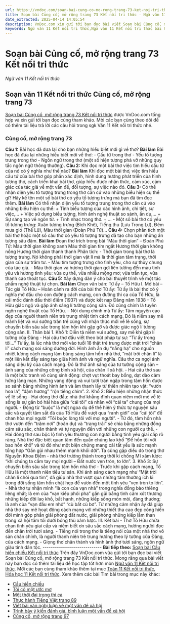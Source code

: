 ```yaml
---
url: https://vndoc.com/soan-bai-cung-co-mo-rong-trang-73-ket-noi-tri-thuc-297945
title: Soạn bài Củng cố, mở rộng trang 73 Kết nối tri thức - Ngữ văn 11 Kết nối tri thức - VnDoc.com
date_extracted: 2025-04-14 14:05:54
description: VnDoc.com xin gửi tới bạn đọc bài viết Soạn bài Củng cố, mở rộng trang 73 Kết nối tri thức. Mời các bạn cùng tham khảo để có thêm tài liệu Soạn văn 11 Kết nối tri thức.
keywords: Ngữ văn 11 Kết nối tri thức,Ngữ văn 11 Kết nối tri thức bài Củng cố mở rộng trang 73,Soạn văn 11 Kết nối tri thức,văn 11 kết nối tri thức,soạn văn 11 kết nối tri thức với cuộc sống,ngữ văn 11 kết nối,Soạn bài Củng cố mở rộng trang 73 Kết nối tri thức,Soạn bài Củng cố mở rộng trang 73,Củng cố mở rộng trang 73,Soạn văn Củng cố mở rộng trang 73
---
```


# Soạn bài Củng cố, mở rộng trang 73 Kết nối tri thức
 _Ngữ văn 11 Kết nối tri thức_
## Soạn văn 11 Kết nối tri thức Củng cố, mở rộng trang 73
[Soạn bài Củng cố, mở rộng trang 73 Kết nối tri thức](<https://vndoc.com/soan-bai-cung-co-mo-rong-trang-73-ket-noi-tri-thuc-297945>) được VnDoc.com tổng hợp và xin gửi tới bạn đọc cùng tham khảo. Mời các bạn cùng theo dõi để có thêm tài liệu trả lời các câu hỏi trong sgk Văn 11 Kết nối tri thức nhé.
### Củng cố, mở rộng trang 73
**Câu 1:** Bài học đã đưa lại cho bạn những hiểu biết mới gì về thơ?
**Bài làm**
Bài học đã đưa lại những hiểu biết mới về thơ:
\- Cấu tứ trong thơ
\- Yếu tố tượng trưng trong thơ
\- Ngôn ngữ trong thơ \(một số hiện tượng phá vỡ những quy tắc ngôn ngữ thông thường\).
**Câu 2:** Khi đọc một bài thơ việc tìm hiểu cấu tứ của nó có ý nghĩa như thế nào?
**Bài làm**
Khi đọc một bài thơ, việc tìm hiểu cấu tứ của bài thơ góp phần xác định, hình dung hướng phát triển của hình tượng thơ, cách triển khai bài thơ, giúp hiểu được nhận thức, cảm xúc, cảm giác của tác giả về một vấn đề, đối tượng, sự việc nào đó.
**Câu 3:** Có thể nhận diện yếu tố tượng trưng trong thơ căn cứ vào những biểu hiện cụ thể gì? Hãy kể tên một số bài thơ có yếu tố tượng trưng mà bạn đã tìm đọc thêm.
**Bài làm**
Có thể nhận diện yếu tố tượng trưng trong thơ căn cứ vào những biểu hiện cụ thể:
\+ Tính biểu tượng của các hình ảnh, chi tiết, sự việc,…
\+ Việc sử dụng biểu tượng, hình ảnh nghệ thuật so sánh, ẩn dụ,…
\+ Sự sáng tạo về ngôn từ.
\+ Tính nhạc trong thơ.
\+ …
\- Một số bài thơ có yếu tố tượng trưng: Xuân tượng trưng \(Bích Khê\), Tiếng thu \(Lưu Trọng Lư\), Đêm mưa gió \(Thế Lữ\), Màu thời gian \(Đoàn Phú Tứ\)...
**Câu 4:** Chọn phân tích một bài thơ hoặc một số câu thơ có yếu tố tượng trưng đã tạo cho bạn những ấn tượng sâu đậm.
**Bài làm**
Đoạn thơ trích trong bài “Màu thời gian” – Đoàn Phú Tứ:
Màu thời gian không xanh
Màu thời gian tím ngắt
Hương thời gian không nồng
Hương thời gian thanh thanh
Phân tích:
\- Thời gian trong bài thơ là tượng trưng. Nó không phải thời gian vật lí mà là thời gian tâm trạng, thời gian của sự trầm tư.
\- Màu tím tượng trưng cho tình yêu, cho sự thủy chung của tác giả.
\- Màu thời gian và hương thời gian gợi liên tưởng đến màu tình yêu và hương tình yêu: vừa cụ thể, vừa nhiều mộng mơ; vừa trần tục, vừa thanh cao thoát tục.
**Câu 5:** Xây dựng dàn ý cho bài thuyết trình về một tác phẩm nghệ thuật tự chọn.
**Bài làm**
Chọn văn bản: Từ ấy – Tố Hữu
I. Mở bài
– Tác giả Tố Hữu
– Hoàn cảnh ra đời của bài thơ Từ ấy: Từ ấy là bài thơ có ý nghĩa mở đầu cho con đường cách mạng, con đường thi ca của Tố Hữu, là cái mốc đánh dấu thời điểm \(1937\) và được kết nạp Đảng năm 1938 – Tố Hữu giác ngộ và gặp ánh sáng lí tưởng cộng sản. Đó cũng chính là tuyên ngôn nghệ thuật của Tố Hữu.
– Nội dung chính mà Từ ấy: Tâm nguyện cao đẹp của người thanh niên trẻ trung nhiệt tình cách mạng. Đó là niềm say mê mãnh liệt và vui sướng tràn trề cùng với nhận thức mới về lẽ sống, sự chuyển biến sâu sắc trong tâm hồn khi gặp gỡ và được giác ngộ lí tưởng cộng sản.
II. Thân bài
1\. Khổ 1: Diễn tả niềm vui sướng, say mê khi gặp lí tưởng của Đảng
\- Hai câu thơ đầu viết theo bút pháp tự sự: “Từ ấy trong tôi…” Từ ấy, là lúc nhà thơ mới vào tuổi 18 thật trẻ trung được mặt trời “chân lí” cách mạng soi sáng đường đời. Hình ảnh ẩn dụ “nắng hạ” cho nguồn nhiệt lượng cách mạng làm bùng sáng tâm hồn nhà thơ, “mặt trời chân lí” là một liên kết đầy sáng tạo giữa hình ảnh và ngữ nghĩa. Câu thơ ca ngợi ánh sáng diệu kỳ của cách mạng. Đó là thứ ánh sáng của tư tưởng cộng sản – ánh sáng của những công bình xã hội, của chân lí xã hội.
\- Hai câu thơ sau là một bức tranh vô cùng sinh động: chợt vụt thoát bay bổng, dạt dào cảm hứng lãng mạn. Những vang động và vui tươi tràn ngập trong tâm hồn được so sánh bằng những hình ảnh và âm thanh lấy từ thiên nhiên tạo vật: “vườn hoa lá”, “đậm hương” “rộn tiếng chim”.
2\. Khổ 2: Biểu hiện những nhận thức về lẽ sống
\- Hai dòng thơ đầu: nhà thơ khẳng định quan niệm mới mẻ về lẽ sống là sự gắn bó hài hòa giữa “cái tôi” cá nhân với “cái ta” chung của mọi người.
\- Động từ “buộc” là một ngoa dụ để thể hiện ý thức tự nguyện sâu sắc và quyết tâm sắt đá của Tố Hữu để vượt qua “ranh giới” của “cái tôi” để chan hòa mọi người “Tôi buộc lòng tôi với mọi người”.
\- Từ đó, tâm hồn nhà thơ vươn đến “trăm nơi” \(hoán dụ\) và “trang trải” sẻ chia bằng những đồng cảm sâu sắc, chân thành và tự nguyện đến với những con người cụ thể.
\- Hai dòng thơ sau bộc lộ tình yêu thương con người bằng tình yêu giai cấp rõ ràng. Nhà thơ đặc biệt quan tâm đến quần chúng lao khổ “Để hồn tôi với bao hồn khổ” và từ đó như một biện chứng mang cái tất yếu là sức mạnh tổng hợp “Gần gũi nhau thêm mạnh khối đời”. Ta cũng gặp điều đó trong thơ Nguyễn Khoa Điềm - nhà thơ trưởng thành trong thời kì chống Mĩ xâm lược: “khi chúng ta cầm tay mọi người – Đất nước vẹn tròn, to lớn”.
3\. Khổ 3: Sự chuyển biến sâu sắc trong tâm hồn nhà thơ
\- Trước khi gặp cách mạng, Tố Hữu là một thanh niên tiểu tư sản. Khi ánh sáng cách mạng như “Mặt trời chân lí chói qua tim”, đã giúp nhà thơ vượt qua những tầm thường ích kỉ trong đời sống tâm hồn chật hẹp để vươn đến một tình yêu “vẹn tròn to lớn”.
\- Nhà thơ tự nhận mình “là con của vạn nhà” trong nghĩa đồng bào thiêng liêng nhất; là em của “vạn kiếp phôi pha” gần gũi bằng tình cảm xót thương những kiếp đời lao khổ, bất hạnh, những kiếp sống mòn mỏi, đáng thương; là anh của “vạn đầu em nhỏ” “cù bất cù bơ”. Từ những cảm nhận ấy đã giúp nhà thơ say mê hoạt động cách mạng với những thiết tha cao đẹp công hiến đời mình góp phần giải phóng đất nước, giải phóng những kiếp lầm than trong xã hội tăm tối dưới bóng thù xâm lược.
III. Kết bài
\- Thơ Tố Hữu chứa chan tình yêu giai cấp và niềm biết ơn sâu sắc cách mạng, hướng người đọc đến chân trời tươi sáng.
\- Tiếng nói trong thơ là tiếng nói của một nhà thơ vô sản chân chính, là người thanh niên trẻ trung hướng theo lý tưởng của Đảng, của cách mạng.
\- Giọng thơ chân thành và hình ảnh thơ tươi sáng, ngôn ngữ giàu tính dân tộc.
\-----------------------------
**Bài tiếp theo:** [Soạn bài Cầu hiền chiếu Kết nối tri thức](<https://vndoc.com/soan-bai-cau-hien-chieu-ket-noi-tri-thuc-297947>)
Trên đây VnDoc.com vừa gửi tới bạn đọc bài viết Soạn bài Củng cố, mở rộng trang 73 Kết nối tri thức. Mong rằng qua bài viết này bạn đọc có thêm tài liệu để học tập tốt hơn môn [Ngữ văn 11 Kết nối tri thức](<https://vndoc.com/ngu-van-11-ket-noi-tri-thuc>). Mời các bạn cùng tham khảo thêm tại mục [Toán 11 Kết nối tri thức](<https://vndoc.com/toan-11-ket-noi-tri-thuc>), [Hóa học 11 Kết nối tri thức](<https://vndoc.com/hoa-hoc-11-ket-noi-tri-thuc>).
Xem thêm các bài Tìm bài trong mục này khác:
  * [Cầu hiền chiếu](</soan-bai-cau-hien-chieu-ket-noi-tri-thuc-297947>)
  * [Tôi có một ước mơ](</soan-bai-toi-co-mot-uoc-mo-ket-noi-tri-thuc-297949>)
  * [Một thời đại trong thi ca](</soan-bai-mot-thoi-dai-trong-thi-ca-ket-noi-tri-thuc-297951>)
  * [Thực hành Tiếng Việt trang 89](</soan-bai-thuc-hanh-tieng-viet-trang-89-ket-noi-tri-thuc-297954>)
  * [Viết bài văn nghị luận về một vấn đề xã hội](</soan-bai-viet-bai-van-nghi-luan-ve-mot-van-de-xa-hoi-ket-noi-tri-thuc-297999>)
  * [Trình bày ý kiến đánh giá, bình luận một vấn đề xã hội](</soan-bai-trinh-bay-y-kien-danh-gia-binh-luan-mot-van-de-xa-hoi-ket-noi-tri-thuc-298009>)
  * [Củng cố, mở rộng trang 97](</soan-bai-cung-co-mo-rong-trang-97-ket-noi-tri-thuc-298010>)

